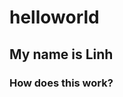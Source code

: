 # helloworld

<h2>My name is Linh</h2>
<h3>How does this work?</h3>

<script>

(function( $, document, wb ) {
	"use strict";

		
	var componentName = "wb-fieldflow",
		selector = "." + componentName,
		formComponent = componentName + "-form",
		subComponentName = componentName + "-sub",
		crtlSelectClass = componentName + "-init",
		crtlSelectSelector = "." + crtlSelectClass,
		subSelector = "." + subComponentName,
		basenameInput = componentName + wb.getId(),
		labelClass = componentName + "-label",
		headerClass = componentName + "-header",
		selectorForm = "." + formComponent,
		initEvent = "wb-init" + selector,
		drawEvent = "draw" + selector,
		actionEvent = "action" + selector,
		submitEvent = "submit" + selector,
		submitedEvent = "submited" + selector,
		readyEvent = "ready" + selector,
		cleanEvent = "clean" + selector,
		createCtrlEvent = "createctrl" + selector,
		cleanJQData = componentName + "-clean",
		registerJQData = componentName + "-register", // Data that contain all the component registered (to the form element and component), used for executing action upon submit
		configData = componentName + "-config",
		triggerJQData = componentName + "-trigger",
		pushJQData =  componentName + "-push",
		submitJQData =  componentName + "-submit", // List of action to perform upon form submission
		actionData =  componentName + "-action", // temp for code transition
		bindtoData = componentName + "-bindto", // To carry the id of the element that it is binded to
		originData =  componentName + "-origin", // To carry the plugin origin ID, any implementation of "createCtrlEvent" must set that option.
		flagOptValueData =  componentName + "-flagoptvalue",
		
		$document = wb.doc,
		
		defaults = {
			toggle: {
				stateOn: "visible", // For toggle plugin
				stateOff: "hidden"  // For toggle plugin
			},
			// noForm //if true jj-down wont add a form wrapper
			// noDefaultAjax // if true jj-down will assume the "jj-down" value are needed for form submission and server side manipulation (Please not that when used, the name on the select must be set and that information must be supplied through config)
			
			// unhideelm // [JQuery Selector] If specified, the class "hidden" will be removed on init on that element
			// hideelm // [JQuery Selector] If specified, the class "hidden" will be added on init on that element
			i18n: 
			{
				"en": {
					btn: "Continue", // Action button
					emptysel: "Make your selection...", // text use for the first empty select
					required: "required"// text for the required label
				},
				"fr": {
					btn: "Allez",
					emptysel: "Sélectionnez dans la liste...", // text use for the first empty select
					required: "obligatoire" // text for the required label
				}
			}
		},
		//i18n,
		
		/**
		* @method init
		* @param {jQuery Event} event Event that triggered the function call
		*/
		init = function( event ) {
			// Start initialization
			// returns DOM object = proceed with init
			// returns undefined = do not proceed with init (e.g., already initialized)
			var elm = wb.init( event, componentName, selector ),
				$elm, elmId,
				i18nCache,
				wbDataElm,
				config,
				i18n;

			if ( elm ) {
				$elm = $(elm);
				
				elmId = elm.id;
				
				// Set default i18n information
				
				if ( defaults.i18n[ wb.lang ] ) {
					defaults.i18n = defaults.i18n[ wb.lang ];
				}

				// Extend this data with the contextual default
				wbDataElm = wb.getData( $elm, componentName );
				if (wbDataElm && wbDataElm.i18n ){
					wbDataElm.i18n = $.extend( {}, defaults.i18n, wbDataElm.i18n );
				}
				config = $.extend( {}, defaults, wbDataElm );

				// Set the data to the component, if other event need to have access to it.
				$elm.data( configData, config );
				
				i18n = config.i18n;
				
				// Todo: move this shim to the wb.core
				// Add startWith function (ref: https://developer.mozilla.org/fr/docs/Web/JavaScript/Reference/Objets_globaux/String/startsWith)
				if ( !String.prototype.startsWith ) {
					String.prototype.startsWith = function ( searchString, position ) {
						position = position || 0;
						return this.substr( position, searchString.length ) === searchString;
					};
				}
				
				
				// Transform the list into a select, use the first paragrap content for the label, and extract for i18n the name of the button action.
				var // formID = wb.getId(),
					bodyID = wb.getId(),
					stdOut,
					formElm, $form,
					dataDraw = {};
				
				if ( config.noForm ) {
					stdOut = "<div class='mrgn-tp-md'><div id='" + bodyID + "'></div></div>";
					// stdOut = stdOut + '<div id="' + formID + 'out" class="row mrgn-tp-md mrgn-bttm-md"></div>';
					
					// Need to add the class="formComponent" to the div that wrap the form element.
					formElm = elm.parentElement;
					while ( formElm.nodeName !== "FORM" ) {
						formElm = formElm.parentElement;
					}

					$(formElm.parentElement).addClass( formComponent );
					
					
				} else {
					stdOut = "<div class='wb-frmvld " + formComponent + "'><form><div id='" + bodyID + "'>";
					stdOut = stdOut + '</div><input type="submit" value="' + i18n.btn + '" class="btn btn-primary" /> </form></div>';
					// stdOut = stdOut + '<div id="' + formID + 'out" class="row mrgn-tp-md mrgn-bttm-md"></div>';
				}
				$elm.addClass("hidden");
				stdOut = $(stdOut);
				$elm.after(stdOut);
				
				
				if ( ! config.noForm ) {
					
					formElm = stdOut.find("form");
					
					//$(".wb-frmvld." + formComponent).trigger( "wb-init.wb-frmvld" );
					stdOut.trigger( "wb-init.wb-frmvld" );
				}
				
				$form = $(formElm);
				
				
				// Register this plugin within the form, this is to manage form submission
				pushData( $form, registerJQData, elmId );
				
				
				if ( !config.outputctnrid ) { // Output container ID
					config.outputctnrid = bodyID;
				}
				
				if ( !config.source ) {
					config.source = elm; // We assume th container have the source
				}
				
				if ( !config.srctype ) {
					config.srctype = componentName;
				}
				
				// Trigger the drop down loading
				$elm.trigger( config.srctype + "." + drawEvent, config );
				
				// Do requested DOM manipulation 
				if ( config.unhideelm ) {
					$( config.unhideelm ).removeClass( "hidden" );
				}
				if ( config.hideelm ) {
					$( config.hideelm ).addClass( "hidden" );
				}
				
				// Identify that initialization has completed
				wb.ready( $elm, componentName );
				
				if ( config.action ) {
					config.form = $form.get(0);
					$elm.trigger( config.action + "." + readyEvent, config );
				}
			}
		},
		
		pushData = function($elm, prop, data, reset){
			var dtCache = $elm.data( prop );
			if ( !dtCache || reset ) {
				dtCache = [];
			}
			dtCache.push( data );
			return $elm.data( prop, dtCache );
		},
		
		toRadio = function( $label, items ){
			var htmlOut,
				i, i_len,
				curr_itm, itmID,
				i18nRequired = "required",
				nameRadioSet = basenameInput + wb.getId();
			
			// Open Element
			htmlOut = "<fieldset><legend class='required'><span class='field-name'>" + $label.html() + "</span> <strong>(" + i18nRequired + ")</strong></legend>";

			// Body
			i_len = items.length;
			for ( i = 0; i !== i_len; i += 1 ) {
				curr_itm = items[ i ];
				itmID = wb.getId();
				
				htmlOut = htmlOut + "<div class='radio'>" +
					"<label for='" + itmID + "'><input type='radio' name='" + nameRadioSet + "' value='" + curr_itm.value + "' id='" + itmID + "' required />" +
					curr_itm.label + "</label></div>"
			}
			
			
			// Closing
			htmlOut = htmlOut + '</fieldset>';
			return htmlOut;
			
		},/*,
		toSelectMulti = function(){},
		toCheckbox = function(){},
		*/
		
		cleaning = function( $orgin, $elm ){
			var i, i_len, dtCache, i_cache;
			dtCache = $elm.data( cleanJQData );
			if ( dtCache ) {
				i_len = dtCache.length;
				for( i = 0; i !== i_len; i += 1 ) {
					i_cache = dtCache[ i ];
					$orgin.trigger(i_cache.action + "." + cleanEvent, i_cache );
				}
			}
		};
		
	$document.on( "toggle." + cleanEvent, selector, function( event, data ) {
		var $cacheOptSel = data.$elm;
		
		// Doing an add and remove "wb-toggle" class in order to avoid the click event added by toggle plugin
		$cacheOptSel.addClass("wb-toggle");
		$cacheOptSel.trigger( "toggle.wb-toggle", data.toggle ); 
		$cacheOptSel.removeClass("wb-toggle");
	});
	
	$document.on( "ajax." + cleanEvent, selector, function( event, data ) {
		console.log(data);
		$( data.selector ).empty();
	});
	
	$document.on( "tblfilter." + cleanEvent, selector, function( event, data ) {
		$("#" +  data.bind ).dataTable({ "retrieve": true }).api().column( data.column ).search('').draw();
	});
	
	// Load content after the user have choosen an option
	$document.on( "change", selectorForm + " " + crtlSelectSelector, function( event ) {	

		var elm = event.currentTarget,
			$elm = $(elm),
			data,
			dataJQ,
			selCurrentElm, cacheAction,
			i, i_len, j, j_len, dtCached, dtCachedAction, dtCachedTarget,
			itmToClean = $elm.nextAll(),
			$orgin = $("#" + elm.getAttribute( "data-" + originData ) );
			

		
		// The parent element of "elm" should be the form body container.

		// Check if a new sub-list need to be created, otherwise remove all subsequent select
		
		var $optSel = $elm.find( ':checked', $elm), 
			optSel = $optSel,
			optValue = optSel.value,
			componentName_len = componentName.length,
			form = $elm.get(0).form;
		

		//
		// 1. Cleaning
		//
		i_len = itmToClean.length;
		for ( i = i_len; i !== 0; i -= 1 ){
			cleaning( $orgin, $( itmToClean[ i ] ) );
		}
		$elm.nextAll().remove();
		cleaning( $orgin, $elm );
		
		// Remove any action that is pending for form submission
		$elm.data( submitJQData, [] );

		
		
		//
		// 2. Get defined actions
		//

		var actions = [],
			nowActions = [],
			postActions = [], postAction_len,
			bindTo,
			bindToElm;
		
		
		// From the component
		actions = $elm.data( pushJQData );
		if ( ! actions ){
			actions = [];
		}

		// For each the binded elements that are selected
		for( i = 0, i_len = $optSel.length; i !== i_len; i += 1 ){
			selCurrentElm = $optSel.get( i );
			bindTo = selCurrentElm.getAttribute("data-" + bindtoData);
			if ( bindTo ) {
				// Retreive action set on the binded element
				bindToElm = document.getElementById( bindTo );
				cacheAction = parseActionStr( bindToElm.getAttribute( "data-" + componentName ) );
				cacheAction = addCommonProperty( cacheAction, "selElm", selCurrentElm );
				actions = actions.concat( cacheAction );
			}

			// From the selected options
			cacheAction = parseActionStr( selCurrentElm.getAttribute( "data-" + actionData ) );
			cacheAction = addCommonProperty( cacheAction, "selElm", selCurrentElm );
			actions = actions.concat( cacheAction );
		}
		
		// If there is no action, do nothing
		if ( ! actions.length ) {
			return true;
		}
		
		
		//
		// 3. Sort action 
		// 			array1 = Action to be executed now
		//			array2 = Action to be postponed for later use
		for( i = 0, i_len = actions.length; i !== i_len; i += 1 ) {
			dtCached = actions[ i ];
			dtCachedTarget = dtCached.target;
			if ( !dtCachedTarget || dtCachedTarget === bindTo ) {
				nowActions.push( dtCached );
			} else {
				postActions.push( dtCached );
			}
		}
		
		//
		// 4. Execute action for the current item
		//
		postAction_len = postActions.length;
		for( i = 0, i_len = nowActions.length; i !== i_len; i += 1 ) {
			dtCached = nowActions[ i ];
			dtCached.origin = bindToElm;
			dtCached.provEvt = elm;
			dtCached.form = form;
			if ( postAction_len ){
				dtCached.actions = postActions;
			}
			$orgin.trigger( dtCached.action + "." + actionEvent, dtCached );
		}
		
		return true;
	});
	
	function addCommonProperty( arr, propName, propValue ) {
		var i, i_len;
		
		for( i = 0, i_len = arr.length; i !== i_len; i += 1 ) {
			arr[ i ][ propName ] = propValue;
		}
		return arr;
	};
	
	
	/* 
	 * handlebars action
	 * 
	 * Add a parameter to the detination URL like "?name=value"
	 */
	 $document.on( "handlebars." + actionEvent, selector, function( event, data ) {
		/*
		 * Data for actionEvent interface
		 *
		actionEvent = {
			actions: "",
			deferactions: [], // Array of action that will be executed later on
			target: "", // If not set, target is current provEvt
			provEvt: DOM // DOM element of the controler that initiated the change event
			origin: DOM || Undefined // DOM element of where the action is binded to
			selElm: DOM // DOM element that represent the selection (usually this will be an form/input field)
		}*/
		/*
		 * Data for handlebasrEvent interface
		 *
		handlebasrEvent = {
			// see bellow
		}
		call example:
		{"action": "handlebars", ...}
		*/
		
		throw "Not implemented";

		// Template out - http://handlebarsjs.com
		
		// Load JSON DATA ????
		// preload Handlebars library?....
		
		
		// Contextual data
		var dtHandlebars = {
			precompiled: false, // If true we will use the run time
			container: "jQuery Selector", // Where the template will be added
			type: "replace", // Type of insertion
			url: "/url/of/the/template", // url of the template
			data: { }, // pre-defined data that will be use on the template (It will be extended [Priority: plugin level, item level, query level, item with overwrite instruction)
			overwrite: false, // Data will overwrite whatever before
			useQuery: true, // query action will impact on parsing the result in the template
			trigger: false // Run WET feature on the result content
		};
		
		
		// Fetch the template (if not pre-fetched)
		// Load Handlebars.js (if not pre-loaded) 
		// Compile the template (if it not pre-compiled)
		// Render
		// Add content in the container by following the type rule.
	});
	
	
	/* 
	 * Redirection action
	 * 
	 * Add a parameter to the detination URL like "?name=value"
	 */
	$document.on( "redir." + actionEvent, selector, function( event, data ) {
		/*
		 * Data for actionEvent interface
		 *
		submitEvent = {
			actions: "",
			provEvt: DOM // DOM element of the controler that have set the action
			origin: DOM // wb-fieldflow component
			form: // DOM form element on which the submit is appening.
		}*/
		/*
		 * Data for redirEvent interface
		 *
		redirEvent = {
			url: '', // URL to redirect to
		}
		call example:
		{"action": "redir", "url":"http://an/location"}
		*/
		// Set "data.preventSubmit = true" in order to prevent form submission
		// Set the REDIR action on the component itself, only one action "redir" could be set, so we trash any other action that may have been set before
		pushData( $(data.provEvt), submitJQData, data, true );
	});
	
	/* 
	 * Redirection action
	 * 
	 * Add a parameter to the detination URL like "?name=value"
	 */
	$document.on( "redir." + submitEvent, selector, function( event, data ) {
		/*
		 * Data for actionEvent interface
		 *
		submitEvent = {
			actions: "",
			provEvt: DOM // DOM element of the controler that have set the action
			origin: DOM // wb-fieldflow component
			form: // DOM form element on which the submit is appening.
		}*/
		/*
		 * Data for redirEvent interface
		 *
		redirEvent = {
			url: '', // URL to redirect to
		}
		call example:
		{"action": "redir", "url":"http://an/location"}
		*/
		var form = data.form,
			url = data.url;

		if ( url ) {
			form.setAttribute( "action", url );
		}
	});
	
	
	/* 
	 * Querying action
	 * 
	 * Add a parameter to the detination URL like "?name=value"
	 */
	 $document.on( "query." + actionEvent, selector, function( event, data ) {
		/*
		 * Data for actionEvent interface
		 *
		actionEvent = {
			actions: "",
			deferactions: [], // Array of action that will be executed later on
			target: "", // If not set, target is current provEvt
			provEvt: DOM // DOM element of the controler that initiated the change event
			origin: DOM || Undefined // DOM element of where the action is binded to
			selElm: DOM // DOM element that represent the selection (usually this will be an form/input field)
		}*/
		/*
		 * Data for queryEvent interface
		 *
		queryEvent = {
			name: '', // The name of the parameter
			value: '', // The value to set for the parameter
		}
		{"action": "query", "name":"lob", "value":"eepr"}
		*/
		
		var selectElm = data.selElm,
			fieldName = data.name,
			fieldValue = data.value;
		
		// Add a type property, value are JSON,...
		
		if ( fieldName ) {
			data.provEvt.setAttribute( "name", fieldName);
		}
		
		if ( fieldValue ) {
			selectElm.value = fieldValue;
		}
		
		// Add a flag to know the option value was inserted
		selectElm.setAttribute( "data-" + flagOptValueData, flagOptValueData );
	});

	/* Perfoming AJAX action
	 * 
	 * @elm : Element that triggered this action
	 * @dt: Data structure defining this ajax loading configuration
	 * 
	 */
	 $document.on( "ajax." + actionEvent, selector, function( event, data ) {
	//function onAjax (elm, dt){
		/*
		 * Data for actionEvent interface
		 *
		actionEvent = {
			actions: "",
			deferactions: [], // Array of action that will be executed later on
			target: "", // If not set, target is current provEvt
			provEvt: DOM // DOM element of the controler that initiated the change event
			origin: DOM || Undefined // DOM element of where the action is binded to
			selElm: DOM // DOM element that represent the selection (usually this will be an form/input field)
		}*/
		/*
		 * Data for ajaxEvent interface
		 *
		ajaxEvent = {
			url: '', // URL of the content to be ajaxed
			tupe: '', // Type of content insertion in the page
			container: '', // Container or where the content will be inserted
			trigger: false, // Boolean: Enhance wet component on ajaxed content
			clean: '' // cleaning action upon change
		}
		{action: 'ajax', url: 'ajax/jj-down-result-1.html', 'type':'before', 'container':'#alternate-version2', trigger, clean}
		*/
		
		var provEvt = data.provEvt,
			$container;
		
		if ( !data.live ){
			data.preventSubmit = true;
			pushData( $(provEvt), submitJQData, data );
		} else {
			if ( ! data.container ) {
				// Create the container next to component
				$container = $( "<div></div>" );
				$( provEvt.parentNode ).append( $container );
				data.container = $container.get(0);
			}
			$(event.target).trigger( "ajax." + submitEvent, data );
		}
		
	});

	
	
	/* 
	 * Ajax action
	 * 
	 * Add a parameter to the detination URL like "?name=value"
	 */
	$document.on( "ajax." + submitEvent, selector, function( event, data ) {
		/*
		 * Data for actionEvent interface
		 *
		submitEvent = {
			actions: "",
			provEvt: DOM // DOM element of the controler that have set the action
			origin: DOM // wb-fieldflow component
			form: // DOM form element on which the submit is appening.
		}*/
		
		var provEvt = data.provEvt,
			$container, containerID, ajxType;
		
		if ( ! data.container ) {
			containerID = wb.getId();
			$container = $( "<div id='" + containerID + "'></div>" );
			$( data.form ).append( $container );
			data.clean = "#" + containerID;
		} else {
			$container = $( data.container );
		}
		
		if ( data.clean ) {
			// Stack the cleaning task for execution upong next onChange event.
			pushData( $(provEvt), cleanJQData, {
				action: "ajax",
				selector: data.clean
			});
		}

		if ( data.trigger ) {
			$container.attr( "data-trigger-wet", "true" );
		}
		
		ajxType = data.type ? data.type : "replace";
		$container.attr( "data-ajax-" + ajxType, data.url );

		$container.one( "wb-contentupdated", function( event, data ) {
			var updtElm = event.currentTarget,
				trigger = updtElm.getAttribute( "data-trigger-wet");

			updtElm.removeAttribute( "data-ajax-" + data["ajax-type"] );
			
			if ( trigger ) {
				$( updtElm )
					.find( wb.allSelectors )
						.addClass( "wb-init" )
						.filter( ":not(#" + updtElm.id + " .wb-init .wb-init)" )
							.trigger( "timerpoke.wb" );
				updtElm.removeAttribute( "data-trigger-wet");
			}
		} );
		$container.trigger( "wb-update.wb-data-ajax" );
	});
	
	// Toggle an items
	$document.on( "toggle." + actionEvent, selector, function( event, data ) {
		/*
		 * Data for actionEvent interface
		 *
		actionEvent = {
			actions: "",
			deferactions: [], // Array of action that will be executed later on
			target: "", // If not set, target is current provEvt
			provEvt: DOM // DOM element of the controler that initiated the change event
			origin: DOM || Undefined // DOM element of where the action is binded to
			selElm: DOM // DOM element that represent the selection (usually this will be an form/input field)
		}
		 */
		/*
		 * Data for tblfilterEvent interface
		 *
		tblfilterEvent = {
			bind:		// [required] Id of the data table where the filtering would be applied to
			column: 	// [required] Column number (int) or column selector [see: https://datatables.net/reference/type/column-selector]
						//	(It could be optional if we can specify the select if for filtering one column only.)
			value: 		// [required] Text to search [see: https://datatables.net/reference/api/column%28%29.search%28%29]
			regex:		// [optional] True | False (default). Define if the value is a regular expression or not [see: https://datatables.net/reference/api/column%28%29.search%28%29]
			smart:		// [optional] True (default) | False. If we should do smart search of not [see: https://datatables.net/reference/api/column%28%29.search%28%29]
			caseinsen:	// [optional] True (default) | false. If value are case insensitive [see: https://datatables.net/reference/api/column%28%29.search%28%29]
		}
		 */
		if ( !data.live ){
			data.preventSubmit = true;
			pushData( $(data.provEvt), submitJQData, data );
		} else {
			$(event.target).trigger( "toggle." + submitEvent, data );
		}
	});
	
	
	/* 
	 * Toggle action
	 * 
	 * Add a parameter to the detination URL like "?name=value"
	 */
	$document.on( "toggle." + submitEvent, selector, function( event, data ) {
		/*
		 * Data for actionEvent interface
		 *
		submitEvent = {
			actions: "",
			provEvt: DOM // DOM element of the controler that have set the action
			origin: DOM // wb-fieldflow component
			form: // DOM form element on which the submit is appening.
		}*/
		var $origin = $( data.origin ),
			config = $( event.target ).data( configData ),
			toggleOpts = data.toggle;
		
		// For simple toggle call syntax
		if (toggleOpts && typeof toggleOpts === "string" ) {
			toggleOpts = { selector: toggleOpts };
		}
		toggleOpts = $.extend( {}, toggleOpts, config.toggle );

		// Doing an add and remove "wb-toggle" class in order to avoid the click event added by toggle plugin
		$origin.addClass( "wb-toggle" );
		$origin.trigger( "toggle.wb-toggle", toggleOpts ); 
		//$origin.removeClass( "wb-toggle" );
		
		// Set the cleaning task
		toggleOpts.type = "off";
		pushData( $(data.provEvt), cleanJQData, {
			action: "toggle",
			$elm: $origin,
			toggle: toggleOpts
		} );
	});
		
	
	// Insert a control next to it
	$document.on( "append." + actionEvent, selector, function( event, data ) {
		/*
		 * Data for actionEvent interface
		 *
		actionEvent = {
			actions: "",
			deferactions: [], // Array of action that will be executed later on
			target: "", // If not set, target is current provEvt
			provEvt: DOM // DOM element of the controler that initiated the change event
			origin: DOM || Undefined // DOM element of where the action is binded to
			selElm: DOM // DOM element that represent the selection (usually this will be an form/input field)
		}
		 */
		/*
		 * Data for appendEvent interface
		 *
		appendEvent = {
			selector:		// Selector of which component to be inserted
			srctype: // Type of object to be inserted (tblfilter, wb-fieldflow)
		}
		 */
		if ( event.namespace === actionEvent ) {
			var subId,
				srctype = data.srctype ? data.srctype : componentName,
				$appendComponent;
			
			data.container = data.provEvt.parentNode.id;
			
			// Get the selector ID or add one if not exist
			if ( data.selector ) {
				subId = $( data.selector ).get(0).id;
				if (! subId) {
					subId = wb.getId();
					$( data.selector ).get(0).id = subId;
				}
				$( data.selector ).addClass( subComponentName );

				//srctype = componentName;
				
				$appendComponent = $( data.selector ).addClass( componentName );
				// $appendComponent.data( pushJQData, data.deferactions );
				
				data.source = "#" + subId;
			}
			
			
			//data.actions = arrPostAction;
			
			$( event.currentTarget ).trigger( srctype + "." + drawEvent, data );
		}
	});
	
	
	// Apply the filtering
	$document.on( "tblfilter." + actionEvent, selector, function( event, data ) {
		/*
		 * Data for actionEvent interface
		 *
		actionEvent = {
			actions: "",
			deferactions: [], // Array of action that will be executed later on
			target: "", // If not set, target is current provEvt
			provEvt: DOM // DOM element of the controler that initiated the change event
			origin: DOM || Undefined // DOM element of where the action is binded to
			selElm: DOM // DOM element that represent the selection (usually this will be an form/input field)
		}
		 */
		/*
		 * Data for tblfilterEvent interface
		 *
		tblfilterEvent = {
			bind:		// [required] Id of the data table where the filtering would be applied to
			column: 	// [required] Column number (int) or column selector [see: https://datatables.net/reference/type/column-selector]
						//	(It could be optional if we can specify the select if for filtering one column only.)
			value: 		// [required] Text to search [see: https://datatables.net/reference/api/column%28%29.search%28%29]
			regex:		// [optional] True | False (default). Define if the value is a regular expression or not [see: https://datatables.net/reference/api/column%28%29.search%28%29]
			smart:		// [optional] True (default) | False. If we should do smart search of not [see: https://datatables.net/reference/api/column%28%29.search%28%29]
			caseinsen:	// [optional] True (default) | false. If value are case insensitive [see: https://datatables.net/reference/api/column%28%29.search%28%29]
		}
		 */
		// Note: There is no action on submit because this table filtering mode is only supported in live mode, Technically this is to avoid conflict with datatables API on re-draw, like the use chose filtering options, but do not apply them and they go applied upon table re-order.
		if ( event.namespace === actionEvent ) {
			var bindTo = data.bind,
				$datatable = $("#" + bindTo).dataTable({ "retrieve": true }).api(),
				$provEvt = $(data.provEvt),
				column = data.column,
				colInt = parseInt( column, 10 ),
				regex = !!data.regex,
				smart = ( !data.smart ) ? true : !!data.smart,
				caseinsen = ( !data.caseinsen ) ? true : !!data.caseinsen;

			column = ( colInt === true ) ? colInt : column;
			
			$datatable.column( column ).search( data.value, regex, smart, caseinsen ).draw();

			// Add a clean up task
			pushData( $provEvt, cleanJQData, {
				action: "tblfilter",
				bind: bindTo,
				column: column
			} );
			
		}
	});
	
		
	/* 
	 * Table filtering action
	 * 
	 
	$document.on( "tblfilter." + submitEvent, selector, function( event, data ) {
		$("#" + data.bind).dataTable({ "retrieve": true }).api().draw();
	});
	*/
	
	function parseActionStr( action ){
		var data = [ ];

		
		if ( action ){
			action = $.trim( action );
		} else {
			return data;
		}
		if ( action && ( action.startsWith( "{" ) || action.startsWith( "[" ) ) ) {
			try {
				data = JSON.parse( action );
			} catch ( error ) {
				$.error( "Bad JSON array" );
			}
			if ( ! $.isArray( data ) ) {
				data = [ data ];
			}
		} else {
			data = [ {
				"action": "ajax", // If no action defined, we will assume it means "ajax"
				"url": action
			} ];
		}
		return data;
	}
	
	// Load content after the user have choosen an option
	$document.on( "change", selectorForm + " input[type=radio]", function( event ) {	

	var elm = event.currentTarget,
			$elm = $(elm);

		
		$(elm.form).attr( "action", $elm.val() );
		
	});
	
	
	
	// Load content after the user have choosen an option
	$document.on( "submit", selectorForm + " form", function( event ) {	
		/*
		// Stop propagation of the activate event
		event.preventDefault();
		if ( event.stopPropagation ) {
			event.stopImmediatePropagation();
		} else {
			event.cancelBubble = true;
		}
		*/
			
		var elm = event.currentTarget,
			$elm = $(elm),
			data,
			wbFieldFlowRegistered = $elm.data( registerJQData ),
			i, i_len = wbFieldFlowRegistered ? wbFieldFlowRegistered.length : 0,
			$wbFieldFlow, fieldOrigin,
			lstFieldFlowPostEvent = [],
			componentRegistered, $componentRegistered, $origin, lstOrigin = [],
			settings,
			j, j_len,
			$field,
			m, m_len, m_cache,
			actions,
			retComponentSubmit,
			preventSubmit = false, lastProvEvt;
		
		// Run the cleaning on the current items
		if ( i_len ) {
			$wbFieldFlow = $( "#" + wbFieldFlowRegistered[ i_len - 1 ] );
			fieldOrigin = $wbFieldFlow.data( registerJQData );
			cleaning( $wbFieldFlow, $( "#" + fieldOrigin[ fieldOrigin.length - 1 ] ) );
		}

		// For each wb-fieldflow component, execute submiting task.
		for( i = 0; i !== i_len; i += 1 ){
			$wbFieldFlow = $("#" + wbFieldFlowRegistered[ i ]);
			componentRegistered = $wbFieldFlow.data( registerJQData );
			j_len = componentRegistered.length;
			for( j = 0; j !== j_len; j += 1 ){
				$componentRegistered = $( "#" + componentRegistered[ j ] );
				// Get source
				$origin = $( "#" + $componentRegistered.data(originData) );
				lstOrigin.push( $origin );
				actions = $componentRegistered.data( submitJQData );
				if ( actions ) {
					for ( m = 0, m_len = actions.length; m !== m_len; m += 1 ) {
						m_cache = actions[ m ];
						m_cache.form = elm;
						retComponentSubmit = $wbFieldFlow.trigger( m_cache.action + "." + submitEvent, m_cache );
						lstFieldFlowPostEvent.push( {
							$elm: $wbFieldFlow,
							data: m_cache
						});
						preventSubmit = preventSubmit || m_cache.preventSubmit;
						lastProvEvt = m_cache.provEvt;
					}
				}
			}
		}
		
		// Before to submit, remove jj-down accessesory control
		$elm.find( "[name^=" + basenameInput + "]" ).removeAttr( "name" );

		// Check the form action, if there is query string, do split it and create hidden field for submission
		// The following is may be simply caused by a cross-server security issue generated by the browser itself
		var frmAction, idxQueryDelimiter;
		frmAction = $elm.attr( "action" );
		if ( frmAction ) {
			idxQueryDelimiter = frmAction.indexOf("?");
			if ( idxQueryDelimiter > 0 ) {
				// Split the query string and create hidden input.
				var queryString = frmAction.substring( idxQueryDelimiter + 1 ),
					params = queryString.split('&'),
					i, i_len, cacheParam,
					items;
				
				i_len = params.length;
				for( i = 0; i !== i_len; i += 1 ){
					cacheParam = params[ i ];
					
					if ( cacheParam.indexOf( "=" ) > 0 ) {
						items = cacheParam.split('=', 2);
						
						$elm.append("<input type='hidden' name='" + items[0] + "' value='" + items[1] + "' />");
					} else {
						$elm.append("<input type='hidden' name='" + cacheParam + "' value='" + cacheParam + "' />");
					}
				}
			}
		}

		// Add global action
		i_len = lstOrigin.length;
		for( i = 0; i !== i_len; i += 1 ){
			$origin = lstOrigin[ i ];
			settings = $origin.data( configData );
			if ( settings.action ) {
				lstFieldFlowPostEvent.push( {
					$elm: $origin,
					data: settings
				} );
			}
		}
		
		i_len = lstFieldFlowPostEvent.length;
		for( i = 0; i !== i_len; i += 1 ){
			m_cache = lstFieldFlowPostEvent[ i ];
			m_cache.data.lastProvEvt = lastProvEvt;
			m_cache.$elm.trigger( m_cache.data.action + "." + submitedEvent, m_cache.data );
		}
		
		if ( preventSubmit ) {
			event.preventDefault();
			if ( event.stopPropagation ) {
				event.stopImmediatePropagation();
			} else {
				event.cancelBubble = true;
			}
			return false;
		}
		
	});

	$document.on( "tblfilter." + drawEvent, selector, function( event, data ) {
		if ( event.namespace === drawEvent ) {
			var bindTo = data.bind, // ID of the datatable
				selColumn = data.column, // (integer/datatable column selector)
				csvExtract = data.csvextract, // (true|false) Is we do a data extraction by CVS instead of looking for "li" elements
				$column,
				$datatable = $("#" + bindTo),
				nbSelectedRow,
				arrData, $listItem,
				i, i_len,
				j, j_len,
				items = [ ],
				cur_itm,
				prefLabel = data.label,
				emptyLabel = data.emptylabel,
				lblselector = data.lblselector,
				filterSequence = data.fltrseq ? data.fltrseq : [ ],
				actionItm, filterItm; 

			// Check if the datatable has been loaded, if not we will wait until it is.
			if (! $datatable.hasClass( "wb-tables-inited" ) ) {
				$datatable.one( "wb-ready.wb-tables", function() {
					$(event.target).trigger( "tblfilter." + drawEvent, data );
				} );
				return false;
			}
			$datatable = $datatable.dataTable({ "retrieve": true }).api();

			if ( $datatable.rows( { "search": "applied" } ).data().length <= 1  ) {
				return true;
			}
			
			if ( !selColumn && filterSequence.length ) {
				cur_itm = filterSequence.shift();
				if ( !cur_itm.column ) {
					throw "Column is undefined in the filter sequence";
				}
				selColumn = cur_itm.column;
				csvExtract = cur_itm.csvextract;
				emptyLabel = cur_itm.emptylabel;
				prefLabel = cur_itm.label;
				lblselector = cur_itm.lblselector;
			}
			
			$column = $datatable.column( selColumn, { "search": "applied" } )
			
			// Get the items
			if ( csvExtract ) {
				arrData = $column.data();
				for ( i = 0, i_len = arrData.length; i !== i_len; i += 1 ) {
					items = items.concat( arrData[ i ].split( "," ) );
				}
			} else {
				arrData = $column.nodes();
				for ( i = 0, i_len = arrData.length; i !== i_len; i += 1 ) {
					$listItem = $(arrData[ i ]).find("li");
					for (j = 0, j_len = $listItem.length; j !== j_len; j += 1 ){
						items.push( $( $listItem[ j ] ).text() );
					}
				}
			}
			
			items = items.sort().filter(function(item, pos, ary) {
				return !pos || item != ary[pos - 1];
			});
			
			var elm = event.target,
				$elm = $( elm ),
				itemsToCreate = [ ],
				pushAction = data.actions ? data.actions : [ ];

			if ( filterSequence.length ) {
				filterItm = {
					action: "append", 
					srctype: "tblfilter", 
					bind: bindTo, 
					fltrseq: filterSequence
				};
			}
			for ( i = 0, i_len = items.length; i !== i_len; i += 1 ) {
				cur_itm = items[ i ];
				
				actionItm = {
					label: cur_itm,
					//value: cur_itm,
					actions: [
						{ // Set an action upon item selection
							action: "tblfilter",
							bind: bindTo,
							column: selColumn,
							value: cur_itm
						}
					]
				};
				if ( filterItm ) {
					actionItm.actions.push(filterItm);
				}
				itemsToCreate.push( actionItm );
			}

			if ( lblselector ) {
				prefLabel = $( prefLabel );
			}
			if ( ! prefLabel ) {
				prefLabel = $column.header().textContent;
			}
			
			if ( !data.outputctnrid ) {
				data.outputctnrid = data.provEvt.parentElement.id;
			}
			
			$elm.trigger( "select." + createCtrlEvent, {
				actions: pushAction,
				outputctnrid: data.outputctnrid,
				label: prefLabel,
				emptylabel: emptyLabel,
				lblselector: lblselector,
				items: itemsToCreate
			} );

		}
	});
	
	// Event triggered on the "sub plugin container or the plugin container itself"
	$document.on( componentName + "." + drawEvent, selector, function( event, data ) {
		/*
		 * Data for drawEvent interface
		 *
		drawEvent = {
			container: "", // Container ID where the control will be added
			actions: [ ], // JSON array containing action object to perform upon item selection (Default those action is saved under the "jj-down-push" data property)
			source: "" // Where to take the data [DOM ELEMENT or JQuery selector]
			renderas: "" // How to render the control [select, radio, checkbox]
		}
		*/
		

		if ( event.namespace === drawEvent ) {
			var elm = event.target,
				$elm = $( elm ),
				wbDataElm,
				$source = $( data.source ),
				$labelExplicit, $firstChild,
				labelSelector = "." + labelClass,
				$label = $source.find( "> p" ),
				$items = getItemsData( $source.find( "ul:first() > li" ) ), 
				pushAction, renderas;
			
			// Extend if it is a sub-component
			if ( $source.hasClass( subComponentName ) ){
				wbDataElm = wb.getData( $source, componentName );
				data = $.extend( {}, data, wbDataElm );
			}
			pushAction = data.actions ? data.actions : [ ];
			renderas = data.renderas ? data.renderas : "select"; // Default it will render as select

			// Check if the first node is a div and contain the label.
			$firstChild = $source.children().first();
			
			if ( ! $firstChild.hasClass( headerClass ) ) {
				// Only use what defined as the label, nothing else
				$labelExplicit = $label.find( labelSelector );
				if ( $labelExplicit.length ){
					$label = $labelExplicit;
				}
				$label = $label.html();
				labelSelector = null; // unset the label selector because it not needed for the control creation
			} else {
				$label = $firstChild;
				labelSelector = "." + labelClass;
			}
		
			if ( !data.outputctnrid ) {
				data.outputctnrid = data.provEvt.parentElement.id;
			}
		
			$elm.trigger( renderas + "." + createCtrlEvent, {
				actions: pushAction,
				outputctnrid: data.outputctnrid,
				label: $label,
				lblselector: labelSelector,
				emptylabel: data.emptylabel,
				required: !!!data.notrequired,
				items: $items
				
			} );
		}
	});
	
	function getItemsData ( $items, preventRecusive ) {
		var arrItems = $items.get(),
			i, i_len = arrItems.length, itmCached,
			itmMode, itmLabel, itmValue, itmData, grpItem,
			j, j_len, childNodes, firstNode, childNode, $childNode, childNodeID,
			parsedItms = [],
			actions = [];

		for( i = 0; i !== i_len; i += 1 ){
			itmCached = arrItems[ i ];
			
			itmValue = "";
			grpItem = null;
			itmLabel = "";

			firstNode = itmCached.firstChild;
			childNodes = itmCached.childNodes;
			j_len = childNodes.length;
			
			if (!firstNode ) {
				throw "You have a markup error, There may be an empyt <li> elements in your list.";
			}

			actions = [];
			
			// Is firstNode an anchor?
			if ( firstNode.nodeName === "A" ) {
				// Then we are in redirect mode
				//itmMode = "redirect";
				itmValue = firstNode.getAttribute( "href" );
				itmLabel = $(firstNode).html();
				j_len = 1; // Force following elements to be ignored
				
				actions.push({
					action: "redir",
					url: itmValue
				})
				
			}
		
			// Iterate until we have found the labelClass or <ul> or element with subSelector or end of the array
			for ( j = 1; j !== j_len; j += 1 ){
				childNode = childNodes[ j ];
				$childNode = $( childNode );
				
				// Sub plugin
				if ( $childNode.hasClass( subComponentName ) ) {
					childNodeID = childNode.id || wb.getId();
					childNode.id = childNodeID
					itmValue = componentName + "-" + childNodeID;
					
					actions.push( {
						action: "append",
						srctype: componentName,
						selector: "#" + childNodeID
					} );
					
					break;
				}
				
				// Grouping
				if ( childNode.nodeName === "UL" ) {
					
					if ( preventRecusive ) {
						throw "Recursive error, please check your code";
						return;
					}
					
					// Here a sublist, So the current iterated item are a "group"
					//itmMode = "group";
					grpItem = getItemsData( $childNode.children(), true );
				}
				
				// Explicit label to use
				if ( $childNode.hasClass( labelClass ) ) {
					itmLabel = $childNode.html();
				}
			}
			
			if ( !itmLabel ) {
				itmLabel = firstNode.nodeValue;
			}
			
			// Set an id on the element
			if ( ! itmCached.id ) {
				itmCached.id = wb.getId();
			}

			// Return the item parsed
			parsedItms.push({
				"linkTo": itmCached.id,
				"label": itmLabel,
				"actions": actions,
				"group": grpItem
			});
			
		}
		
		return parsedItms;
	};
	
	$document.on( "select." + createCtrlEvent, selector, function( event, data ) {
		/*
		 * Data structure
		 *
		{
			actions: [ ] // List of action to carry on and to set on the controler...
			outputctnrid, // Where to append the ctrl to.
			label: "", // [html text] Or a jQuery/DOM reference 
			lblselector: "", // (Optional) If set, the label need to be a jQuery/DOM and the inner label will be selected
			emptylabel: "", // (Optional) specified the empty label
			required: false, // Indicator if the control are required
			items: [
				{ 
					label: "",
					value: "", 
					// OR when grouping exist
					value: {
						label: "",
						value: "",
						elmid: ""
					},
					elmid: "" // ID of the element
				}
				
			]
		}*/
		
		var bodyId = data.outputctnrid,
			actions = data.actions,
			label = data.label,
			lblselector = data.lblselector,
			isReq = !!data.required,
			items = data.items,
			elm = event.target,
			$elm = $( elm ),
			i18n = $elm.data( configData ).i18n,
			autoID = wb.getId(),
			labelPrefix = "<label for='" + autoID + "'",
			labelSuffix = "</span>",
			$out, $tmpLabel, 
			selectOut, $selectOut,
			emptyLabel = data.emptylabel ? data.emptylabel : i18n.emptysel,
			i, i_len, j, j_len, cur_itm, cur_itmValue;

		// Create the label
		if ( isReq ) {
			labelPrefix += " class='required'";
			labelSuffix += " <strong class='required'>(" + i18n.required + ")</strong>";
		}
		labelPrefix += "><span class='field-name'>";
		labelSuffix += "</label>";
		if ( ! lblselector ) {
			$out = $(labelPrefix + label + labelSuffix);
		} else {
			$out = label.clone();
			$tmpLabel = $out.find( lblselector );
			$tmpLabel.html( labelPrefix + $tmpLabel.html() + labelSuffix );
		}

		// Create the select
		selectOut = "<select id='" + autoID + "' name='" + basenameInput + autoID + "' class='full-width form-control mrgn-bttm-md " + crtlSelectClass + "' data-" + originData + "='" + elm.id + "'";
		if ( isReq ) {
			selectOut += " required";
		}
		selectOut += "><option value=''>" + emptyLabel + "</option>";
		for ( i = 0, i_len = items.length; i !== i_len; i += 1 ) {
			cur_itm = items[ i ];
			
			
			if ( !cur_itm.group ) {
				selectOut += buildSelectOption( cur_itm );
			} else {
				// We have a group of sub-items
				// The cur_itm are a group
				selectOut += "<optgroup label='" + cur_itm.label + "'>"
				j_len = cur_itm.group.length;
				for ( j = 0; j !== j_len; j += 1 ) {
					selectOut += buildSelectOption( cur_itm.group[ j ] );
				}
				selectOut += "</optgroup>"
			}
		}
		selectOut += '</select>';
		$selectOut = $( selectOut );

		$( "#" + bodyId ).append( $out ).append( $selectOut );

		// Set post action if any
		if ( actions && actions.length > 0 ) {
			$selectOut.data( pushJQData, actions );
		}
		
		// Register this control
		pushData( $elm, registerJQData, autoID );

		
	} );
	
	function buildSelectOption ( data ){
		var label = data.label,
			linkTo = data.linkTo, // Usually an ID
			actions = data.actions,
			out = "<option value='" + label + "'";

		if ( linkTo ) {
			out += " data-" + bindtoData + "='" + linkTo + "'";
		}
		if ( actions ) {
			out += " data-" + actionData + "='" + JSON.stringify(actions) + "'";
		}
		out += ">" + label + "</option>";
		return out;
	};
	
	$document.on( "keyup", selectorForm + " select", function( Ev ) {	
	
		// Add the fix for the on change event - https://bugzilla.mozilla.org/show_bug.cgi?id=126379
		if (navigator.userAgent.indexOf("Gecko") != -1) {
			// prevent tab, alt, ctrl keys from fireing the event
			if (Ev.keyCode && (Ev.keyCode == 1 || Ev.keyCode == 9 || 
				Ev.keyCode == 16 || Ev.altKey || Ev.ctrlKey))
				return true;
			$(Ev.target).trigger("change");
			return true;
		
		}

	});
	
	
	
	$document.on( "checkbox." + createCtrlEvent, selector, function( event, data ) {
		/*
		 * Data structure
		 *
		{
			actions: [ ] // List of action to carry on and to set on the controler...
			outputctnrid, // Where to append the ctrl to.
			label: "", // [html text] Or a jQuery/DOM reference 
			lblselector: "", // (Optional) If set, the label need to be a jQuery/DOM and the inner label will be selected
			emptylabel: "", // (Optional) specified the empty label
			required: false, // Indicator if the control are required
			items: [
				{ 
					label: "",
					value: "", 
					// OR when grouping exist
					value: {
						label: "",
						value: "",
						elmid: ""
					},
					elmid: "" // ID of the element
				}
				
			]
		}*/
		var bodyId = data.outputctnrid,
			actions = data.actions,
			label = data.label,
			lblselector = data.lblselector,
			isReq = !!data.required,
			items = data.items,
			elm = event.target,
			$elm = $( elm ),
			i18n = $elm.data( configData ).i18n,
			ctrlID = wb.getId(),
			fieldsetPrefix = "<legend class='h5 ",
			fieldsetSuffix = "</span>",
			$out = $("<fieldset id='" + ctrlID + "' data-" + originData + "='" + elm.id + "' class='" + crtlSelectClass + " mrgn-bttm-md'></fieldset>"),
			selectOut, $selectOut,
			checkboxOut = "",
			checkboxClass = !data.inline ? "checkbox" : "checkbox-inline",
			fieldName = basenameInput + ctrlID,
			i, i_len, j, j_len, cur_itm;

			
			
		// Create the fieldset
		/*
		<fieldset>
			<legend class="h5">What do you need help with?</legend>
			<lable><input type="checkbox"> Preparing life in Canada</label><br />
			<lable><input type="checkbox"> Working in Canada</label><br />
			<lable><input type="checkbox"> Finding information about French-speaking communities</label>
		</fieldset>*/
		
		// Create the legend
		if ( isReq ) {
			fieldsetPrefix += " required";
			fieldsetSuffix += " <strong class='required'>(" + i18n.required + ")</strong>";
		}
		fieldsetPrefix += "'>";
		fieldsetSuffix += "</legend>";
		if ( ! lblselector ) {
			$out.append( $(fieldsetPrefix + label + fieldsetSuffix) );
		} else {
			$out.append( label.clone() );
			$out.find( lblselector ).html( fieldsetPrefix + $tmpLabel.html() + fieldsetSuffix );
		}
		
		// Create checkbox
		for ( i = 0, i_len = items.length; i !== i_len; i += 1 ) {
			cur_itm = items[ i ];
			
			
			if ( !cur_itm.group ) {
				checkboxOut += buildCheckbox( cur_itm, fieldName, checkboxClass );
			} else {
				// We have a group of sub-items
				// The cur_itm are a group
				checkboxOut += "<p>" + cur_itm.label + "</p>";
				j_len = cur_itm.group.length;
				for ( j = 0; j !== j_len; j += 1 ) {
					checkboxOut += buildCheckbox( cur_itm.group[ j ], fieldName,  checkboxClass );
				}
			}
		}
		$out.append( checkboxOut );
		$( "#" + bodyId ).append( $out );

		// Set post action if any
		if ( actions && actions.length > 0 ) {
			$out.data( pushJQData, actions );
		}
		
		// Register this control
		pushData( $elm, registerJQData, ctrlID );

	} );
	
		
	function buildCheckbox ( data, fieldName, checkboxClass ){
		var label = data.label,
			linkTo = data.linkTo, // Usually an ID
			actions = data.actions,
			fieldID = wb.getId(),
			out = "<div class='" + checkboxClass + "'><label for='" + fieldID + "'><input id='" + fieldID + "' type='checkbox'  name='" + fieldName + "' value='" + label + "'";

		if ( linkTo ) {
			out += " data-" + bindtoData + "='" + linkTo + "'";
		}
		if ( actions ) {
			out += " data-" + actionData + "='" + JSON.stringify(actions) + "'";
		}
		out += " /> " + label + "</label></div>";
		return out;
	};
	
	// Bind the init event of the plugin
	$document.on( "timerpoke.wb " + initEvent, selector, function( event ) {
		var eventTarget = event.target;
		switch ( event.type ) {
			/*
			* Init
			*/
			case "timerpoke":
			case "wb-init":
				init( event );
				break;
		}
	
		/*
		* Since we are working with events we want to ensure that we are being passive about our control,
		* so returning true allows for events to always continue
		*/
		return true;
	});

	// Add the timer poke to initialize the plugin
	wb.add( selector );
})( jQuery, document, wb );
</script>
